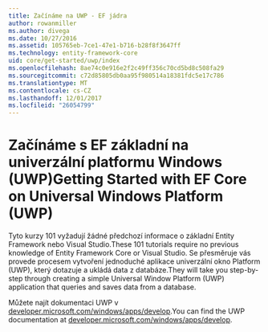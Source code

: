 ```yaml
---
title: Začínáme na UWP - EF jádra
author: rowanmiller
ms.author: divega
ms.date: 10/27/2016
ms.assetid: 105765eb-7ce1-47e1-b716-b28f8f3647ff
ms.technology: entity-framework-core
uid: core/get-started/uwp/index
ms.openlocfilehash: 8ae74c0e916e2f2c49ff356c70cd5bd8c508fa29
ms.sourcegitcommit: c72d85805db0aa95f980514a18381fdc5e17c786
ms.translationtype: MT
ms.contentlocale: cs-CZ
ms.lasthandoff: 12/01/2017
ms.locfileid: "26054799"
---
```

# <a name="getting-started-with-ef-core-on-universal-windows-platform-uwp"></a><span data-ttu-id="77cb9-102">Začínáme s EF základní na univerzální platformu Windows (UWP)</span><span class="sxs-lookup"><span data-stu-id="77cb9-102">Getting Started with EF Core on Universal Windows Platform (UWP)</span></span>

<span data-ttu-id="77cb9-103">Tyto kurzy 101 vyžadují žádné předchozí informace o základní Entity Framework nebo Visual Studio.</span><span class="sxs-lookup"><span data-stu-id="77cb9-103">These 101 tutorials require no previous knowledge of Entity Framework Core or Visual Studio.</span></span> <span data-ttu-id="77cb9-104">Se přesměruje vás provede procesem vytvoření jednoduché aplikace univerzální okno Platform (UWP), který dotazuje a ukládá data z databáze.</span><span class="sxs-lookup"><span data-stu-id="77cb9-104">They will take you step-by-step through creating a simple Universal Window Platform (UWP) application that queries and saves data from a database.</span></span>

<span data-ttu-id="77cb9-105">Můžete najít dokumentaci UWP v [developer.microsoft.com/windows/apps/develop](https://developer.microsoft.com/windows/apps/develop).</span><span class="sxs-lookup"><span data-stu-id="77cb9-105">You can find the UWP documentation at [developer.microsoft.com/windows/apps/develop](https://developer.microsoft.com/windows/apps/develop).</span></span>
